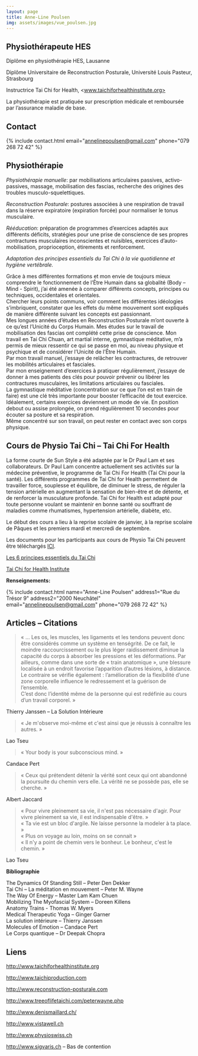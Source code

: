 ```yaml
---
layout: page
title: Anne-Line Poulsen
img: assets/images/vue_poulsen.jpg
---
```


## Physiothérapeute HES

Diplôme en physiothérapie HES, Lausanne

Diplôme Universitaire de Reconstruction Posturale, Université Louis Pasteur, Strasbourg

Instructrice Tai Chi for Health, <www.taichiforhealthinstitute.org>

La physiothérapie est pratiquée sur prescription médicale et remboursée par l’assurance maladie de base.

## Contact

{%
include contact.html
email="annelinepoulsen@gmail.com"
phone="079 268 72 42"
%}

## Physiothérapie

*Physiothérapie manuelle*: par mobilisations articulaires passives, activo-passives, massage,
mobilisation des fascias, recherche des origines des troubles musculo-squelettiques.

*Reconstruction Posturale*: postures associées à une respiration de travail dans la réserve
expiratoire (expiration forcée) pour normaliser le tonus musculaire.

*Rééducation*: préparation de programmes d’exercices adaptés aux différents déficits,
stratégies pour une prise de conscience de ses propres contractures musculaires inconscientes
et nuisibles, exercices d’auto-mobilisation, proprioception, étirements et renforcement.

*Adaptation des principes essentiels du Tai Chi à la vie quotidienne et hygiène vertébrale.*

Grâce à mes différentes formations et mon envie de toujours mieux comprendre le
fonctionnement de l’Être Humain dans sa globalité (Body – Mind - Spirit), j’ai été amenée à
comparer différents concepts, principes ou techniques, occidentales et orientales.<br>
Chercher leurs points communs, voir comment les différentes idéologies s’imbriquent,
constater que les effets du même mouvement sont expliqués de manière différente suivant les
concepts est passionnant.<br>
Mes longues années d’études en Reconstruction Posturale m’ont ouverte à ce qu’est l’Unicité
du Corps Humain. Mes études sur le travail de mobilisation des fascias ont complété cette
prise de conscience. Mon travail en Tai Chi Chuan, art martial interne, gymnastique
méditative, m’a permis de mieux ressentir ce qui se passe en moi, au niveau physique et
psychique et de considérer l’Unicité de l’Être Humain.<br>
Par mon travail manuel, j’essaye de relâcher les contractures, de retrouver les mobilités
articulaires et fasciales.<br>
Par mon enseignement d’exercices à pratiquer régulièrement, j’essaye de donner à mes
patients des clés pour pouvoir prévenir ou libérer les contractures musculaires, les limitations
articulaires ou fasciales.<br>
La gymnastique méditative (concentration sur ce que l’on est en train de faire) est une clé très
importante pour booster l’efficacité de tout exercice.<br>
Idéalement, certains exercices deviennent un mode de vie. En position debout ou assise
prolongée, on prend régulièrement 10 secondes pour écouter sa posture et sa respiration.<br>
Même concentré sur son travail, on peut rester en contact avec son corps physique.<br>

## Cours de Physio Tai Chi – Tai Chi For Health

La forme courte de Sun Style a été adaptée par le Dr Paul Lam et ses collaborateurs. Dr Paul Lam concentre actuellement ses activités sur la médecine préventive, le programme de Tai Chi For Health (Tai Chi pour la santé). Les différents programmes de Tai Chi for Health permettent de travailler force, souplesse et équilibre, de diminuer le stress, de réguler la tension artérielle en augmentant la sensation de bien-être et de détente, et de renforcer la musculature profonde. Tai Chi for Health est adapté pour toute personne voulant se maintenir en bonne santé ou souffrant de maladies comme rhumatismes, hypertension artérielle, diabète, etc.

Le début des cours a lieu à la reprise scolaire de janvier, à la reprise scolaire de Pâques et les premiers mardi et mercredi de septembre.

Les documents pour les participants aux cours de Physio Tai Chi peuvent être téléchargés [ICI](/people/poulsen-login.html).

[Les 6 principes essentiels du Tai Chi](/assets/documents/taichi/principes-essentiels-tai-chi.pdf)

[Tai Chi for Health Institute](https://taichiforhealthinstitute.org/instructors/instructor/?instructor_id=8289)

**Renseignements:**

{%
include contact.html
name="Anne-Line Poulsen"
address1="Rue du Trésor 9"
address2="2000 Neuchâtel"
email="annelinepoulsen@gmail.com"
phone="079 268 72 42"
%}

## Articles – Citations

>« ... Les os, les muscles, les ligaments et les tendons peuvent donc être considérés comme un système en tenségrité. De ce fait, le moindre raccourcissement ou le plus léger raidissement diminue la capacité du corps à absorber les pressions et les déformations. Par ailleurs, comme dans une sorte de « train anatomique », une blessure localisée à un endroit favorise l’apparition d’autres lésions, à distance. Le contraire se vérifie également : l’amélioration de la flexibilité d’une zone corporelle influence le redressement et la guérison de l’ensemble.<br>
C’est donc l’identité même de la personne qui est redéfinie au cours d’un travail corporel. »

Thierry Janssen – La Solution Intérieure

>« Je m'observe moi-même et c'est ainsi que je réussis à connaître les autres. »

Lao Tseu

>« Your body is your subconscious mind. »

Candace Pert

>« Ceux qui prétendent détenir la vérité sont ceux qui ont abandonné la poursuite du chemin vers elle. La vérité ne se possède pas, elle se cherche. »

Albert Jaccard

> « Pour vivre pleinement sa vie, il n'est pas nécessaire d'agir. Pour vivre pleinement sa vie, il est indispensable d'être. »<br>
> « Ta vie est un bloc d'argile. Ne laisse personne la modeler à ta place. »<br>
> « Plus on voyage au loin, moins on se connait »<br>
> « Il n'y a point de chemin vers le bonheur. Le bonheur, c'est le chemin. »<br>

Lao Tseu

**Bibliographie**

The Dynamics Of Standing Still – Peter Den Dekker<br>
Tai Chi – La méditation en mouvement – Peter M. Wayne<br>
The Way Of Energy – Master Lam Kam Chuen<br>
Mobilizing The Myofascial System – Doreen Killens<br>
Anatomy Trains - Thomas W. Myers<br>
Medical Therapeutic Yoga – Ginger Garner<br>
La solution intérieure – Thierry Janssen<br>
Molecules of Emotion – Candace Pert<br>
Le Corps quantique – Dr Deepak Chopra

## Liens

<http://www.taichiforhealthinstitute.org>

<http://www.taichiproduction.com>

<http://www.reconstruction-posturale.com>

<http://www.treeoflifetaichi.com/peterwayne.php>

<http://www.denismaillard.ch/>

<http://www.vistawell.ch>

<http://www.physioswiss.ch>

<http://www.sigvaris.ch> – Bas de contention
